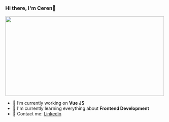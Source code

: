 ### Hi there, I'm Ceren👋

<img src="https://i.pinimg.com/564x/40/00/8d/40008da157d71c4cc7c5b490e82e20f1.jpg" width="500" height="250">

<ul>
	<li>🔭 I’m currently working on <b>Vue JS</b></li>
	<li>🌱 I'm currently learning everything about <b>Frontend Development</b></li>
	<li>💬 Contact me: <a href="https://www.linkedin.com/in/cerendemirci/">Linkedin</a></li>
</ul>
</div>
